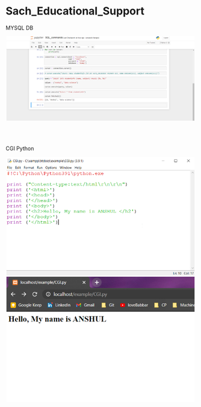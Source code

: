 # Sach_Educational_Support

MYSQL DB 

<p align="center">
  <img src="https://github.com/anshulsingh8101/Sach_Educational_Support/blob/main/Images/1.png" width="500" title="hover text">
</p>

<br></br>

CGI Python
<p align="center">
  <img src="https://github.com/anshulsingh8101/Sach_Educational_Support/blob/main/Images/Mysql.png" width="500" alt="accessibility text">
  <img src="https://github.com/anshulsingh8101/Sach_Educational_Support/blob/main/Images/2.png" width="500" alt="accessibility text">
</p>


